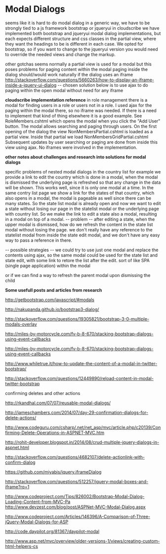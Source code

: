 # Modal Dialogs

seems like it is hard to do modal dialog in a generic way, we have to be strongly tied to a js framework bootstrap or jqueryui
in cloudscribe we have implemented both bootstrap and jqueryui modal dialog implementations, but each expects different structure 
and css classes in the partial view, where they want the headings to be is different in each case.
We opted for bootstrap, so if you want to change to the jqueryui version you would need to override the needed views and change the markup.

other gotchas
seems normally a partial view is used for a modal
but this poses problems for paging content within the modal
paging inside the dialog should/would work naturally if the dialog uses an iframe
http://stackoverflow.com/questions/5660263/how-to-display-an-iframe-inside-a-jquery-ui-dialog
-- chosen solution below is to use ajax to do paging within the open modal without need for any iframe

**cloudscribe implementation reference** 
in role management there is a modal for finding users in a role or users not in a role.
I used ajax for the paging within the modal there, so no iframe was needed.
If there is a need  to implement that kind of thing elsewhere it is a good example.
See RoleMembers.cshtml which opens the modal when you click the "Add User" button.
The modal allows searching and paging through users.
On the first opening of the dialog the view NonMembersPartial.cshtml is loaded as a partial view.
Inside that partial we load NonMembersGridPartial.cshtml
Subsequent updates by user searching or paging are done from inside this view using ajax.
No iframes were involved in the implementation.


**other notes about challenges and research into solutions for modal dialogs**

specific problems of nested modal dialogs
in the country list for example we provide a link to edit the country which is done in a modal, when the modal is dismissed the underlying page is refreshed so that any change in the data will be shown. This works well, since it is only one modal at a time.
In the same contry list page we show a link for the states of that country, which also opens in a modal, the modal is pageable as well since there can be many states.
So the state list modal is already open and now we want to edit a state without losing our page in the statelist modal or the underlying page with country list. So we make the link to edit a state also a modal, resulting in a modal on top of a modal.
-- problem -- 
after editing a state, when the upper modal is dismissed, how do we refresh the content in the state list modal without losing the page. we don't really have any reference to the statelist modal from inside the state edit modal, and we don't have any easy way to pass a reference in there.

-- possible strategies --
we could try to use just one modal and replace the contents using ajax, so the same modal could be used for the state list and state edit, with some link to retore the list after the edit. sort of like SPA (single page application) within the modal

or if we can find a way to refresh the parent modal upon dismissing the child

**Some usefull posts and articles from research**

http://getbootstrap.com/javascript/#modals

http://nakupanda.github.io/bootstrap3-dialog/

http://stackoverflow.com/questions/19305821/bootstrap-3-0-multiple-modals-overlay

http://miles-by-motorcycle.com/fv-b-8-670/stacking-bootstrap-dialogs-using-event-callbacks

http://miles-by-motorcycle.com/fv-b-8-670/stacking-bootstrap-dialogs-using-event-callbacks

http://www.whiletrue.it/how-to-update-the-content-of-a-modal-in-twitter-bootstrap/

http://stackoverflow.com/questions/12449890/reload-content-in-modal-twitter-bootstrap

confirming deletes and other actions

http://rkandhal.com/07/07/reusable-modal-dialogs/

http://jameschambers.com/2014/07/day-29-confirmation-dialogs-for-delete-actions/

http://www.codeguru.com/csharp/.net/net_asp/mvc/article.php/c20139/Confirming-Delete-Operations-in-ASPNET-MVC.htm

http://rohit-developer.blogspot.in/2014/08/crud-multiple-jquery-dialogs-in-aspnet.html

http://stackoverflow.com/questions/4682107/delete-actionlink-with-confirm-dialog

https://github.com/miyabis/jquery.iframeDialog

http://stackoverflow.com/questions/512257/jquery-modal-boxes-and-iframe?rq=1

http://www.codeproject.com/Tips/826002/Bootstrap-Modal-Dialog-Loading-Content-from-MVC-Pa
http://www.devzest.com/blog/post/ASPNet-MVC-Modal-Dialog.aspx

http://www.codeproject.com/Articles/146396/A-Comparison-of-Three-jQuery-Modal-Dialogs-for-ASP

http://code.daypilot.org/81367/daypilot-modal

http://www.asp.net/mvc/overview/older-versions-1/views/creating-custom-html-helpers-cs